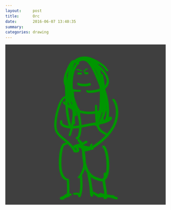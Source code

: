 ```yaml
---
layout:     post
title:      Orc
date:       2016-06-07 13:40:35
summary:    
categories: drawing
---
```

![Orc](/images/diary/Orc.png "FOR THE HORDE!")

